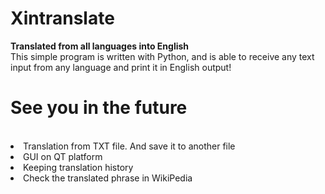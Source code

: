 # Xintranslate
<b>Translated from all languages into English</b> </br>
This simple program is written with Python, and is able to receive any text input from any language and print it in English output!

<h1>See you in the future</h1>
<br>
	<li>Translation from TXT file. And save it to another file</li>
	<li>GUI on QT platform</li>
	<li>Keeping translation history</li>
	<li>Check the translated phrase in WikiPedia</li>
</br>
